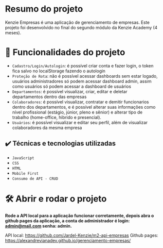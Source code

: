 # Resumo do projeto
Kenzie Empresas é uma aplicação de gerenciamento de empresas.
Este projeto foi desenvolvido no final do segundo módulo da Kenzie Academy (4 meses).

# :hammer: Funcionalidades do projeto

- `Cadastro/Login/Autologin`: é possível criar conta e fazer login, o token fica salvo no localStorage fazendo o autologin
- `Proteção de Rota`: não é possível acessar dashboards sem estar logado, usuários administradores só podem acessar dashboard admin, assim como usuários só podem acessar a dashboard de usuários
- `Departamentos`: é possível visualizar, criar, editar e deletar departamentos dentro das empresas
- `Colaboradores`: é possível visualizar, contratar e demitir funcionarios dentro dos departamentos, e é possível alterar suas informações como nível profissional (estágio, júnior, pleno e sênior) e alterar tipo de trabalho (home-office, hibrido e presencial).
- `Usuários`: é possível visualizar e editar seu perfil, além de visualizar colaboradores da mesma empresa

## ✔️ Técnicas e tecnologias utilizadas

- ``JavaScript``
- ``CSS``
- ``HTML``
- ``Mobile First``
- ``Consumo de API - CRUD``


# 🛠️ Abrir e rodar o projeto

**Rode a API local para a aplicação funcionar corretamente, depois abra o github pages da aplicação, a conta de administrador é login: admin@mail.com senha: admin.**

API local: https://github.com/Jardel-Kenzie/m2-api-empresas
Github pages: https://alexandrevianadev.github.io/gerenciamento-empresas/

